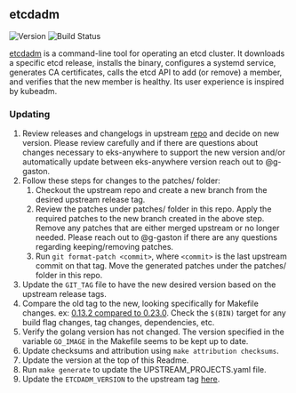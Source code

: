 ## **etcdadm**
![Version](https://img.shields.io/badge/version-f089d308442c18f487a52d09fd067ae9ac7cd8f2-blue)
![Build Status](https://codebuild.us-west-2.amazonaws.com/badges?uuid=eyJlbmNyeXB0ZWREYXRhIjoiK0pzWGNJc01qaEVYTU9JcjY5MzdFTFVlSmV2aE1ESUVlODhKNHErSUNJSlkrV1o2bDlPS1hRU1BsWGJhNTZEVkNEYXVGeGRpRnJ4VkpjdFNiR2ZVQ21nPSIsIml2UGFyYW1ldGVyU3BlYyI6Ikh6dkhlYVh0QnE1TytCaU0iLCJtYXRlcmlhbFNldFNlcmlhbCI6MX0%3D&branch=main)

[etcdadm](https://github.com/kubernetes-sigs/etcdadm) is a command-line tool for operating an etcd cluster. It downloads a specific etcd release, installs the binary, configures a systemd service, generates CA certificates, calls the etcd API to add (or remove) a member, and verifies that the new member is healthy. Its user experience is inspired by kubeadm.

### Updating

1. Review releases and changelogs in upstream [repo](https://github.com/kubernetes-sigs/etcdadm) and decide on new version. 
   Please review carefully and if there are questions about changes necessary to eks-anywhere to support the new version
   and/or automatically update between eks-anywhere version reach out to @g-gaston.
1. Follow these steps for changes to the patches/ folder:
    1. Checkout the upstream repo and create a new branch from the desired upstream release tag.
    1. Review the patches under patches/ folder in this repo. Apply the required patches to the new branch created in the above step. Remove any patches that are either
    merged upstream or no longer needed. Please reach out to @g-gaston if there are any questions regarding keeping/removing patches.
    1. Run `git format-patch <commit>`, where `<commit>` is the last upstream commit on that tag. Move the generated patches under the patches/ folder in this repo.
1. Update the `GIT_TAG` file to have the new desired version based on the upstream release tags.
1. Compare the old tag to the new, looking specifically for Makefile changes. 
ex: [0.13.2 compared to 0.23.0](https://github.com/kubernetes-sigs/etcdadm/compare/v0.1.3...v0.1.5). Check the `$(BIN)` target for
any build flag changes, tag changes, dependencies, etc. 
1. Verify the golang version has not changed. The version specified in the variable `GO_IMAGE` in the Makefile seems to be kept up to date.
1. Update checksums and attribution using `make attribution checksums`.
1. Update the version at the top of this Readme.
1. Run `make generate` to update the UPSTREAM_PROJECTS.yaml file.
1. Update the `ETCDADM_VERSION` to the upstream tag [here](https://github.com/aws/eks-anywhere-build-tooling/blob/main/projects/kubernetes-sigs/image-builder/build/setup_packer_configs.sh#L76).
